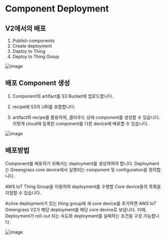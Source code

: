 # Component Deployment

## V2에서의 배포

1) Publish components
2) Create deployment
3) Deploy to Thing
4) Deploy to Thing Group

![image](https://user-images.githubusercontent.com/52392004/182495514-a72fb776-bb23-4ec3-b316-b261212ca956.png)



## 배포 Component 생성

1. Component의 artifact를 S3 Bucket에 업로드합니다.

2. recipe에 S3의 URI를 포함합니다.

3. artifact와 recipe를 활용하여, 클라우드 상에 component를 생성할 수 있습니다. 이렇게 cloud에 등록된 component를 다른 device에 배포할 수 있습니다. 

![image](https://user-images.githubusercontent.com/52392004/182487907-91593858-a4ef-4010-97ae-320b4dfd5ad9.png)


## 배포방법

Component를 배포하기 위해서는 deployment를 생성하여야 합니다. Deployment는 Greengrass core device에서 실행되는 component 및 configuration을 정의합니다. 

AWS IoT Thing Group을 이용하여 deployment를 수행할 Core device들의 목록을 지정할 수 있습니다. 

Active deployment가 있는 thing group에 새 core device를 추가하면 AWS IoT Greengrass V2가 해당 deployment를 해당 core device로 보냅니다. 이때, Deployment가 roll-out 되는 속도와 deployment를 실패하는 조건을 구성 가능합니다. 



![image](https://user-images.githubusercontent.com/52392004/182489658-535afb91-6c8a-49a8-86aa-ce19addcdd30.png)
